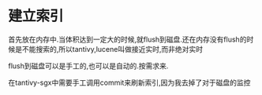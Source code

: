 # 建立索引

首先放在内存中.当体积达到一定大的时候,就flush到磁盘.还在内存没有flush的时候是不能搜索的,所以tantivy,lucene叫做接近实时,而非绝对实时

flush到磁盘可以是手工的,也可以是自动的.按需求来.

在tantivy-sgx中需要手工调用commit来刷新索引,因为我去掉了对于磁盘的监控
